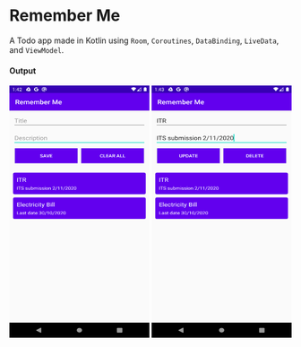 # Remember Me

A Todo app made in Kotlin using `Room`, `Coroutines`, `DataBinding`, `LiveData`, and `ViewModel`.


#### Output
<img src="output/save_clear_all.png" alt="First image" width="250" height="450">


<img src="output/update_delete.png" alt="Second image" width="250" height="450">
